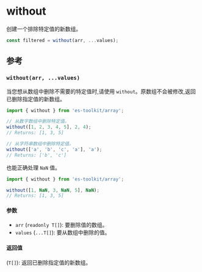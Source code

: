 # without

创建一个排除特定值的新数组。

```typescript
const filtered = without(arr, ...values);
```

## 参考

### `without(arr, ...values)`

当您想从数组中删除不需要的特定值时,请使用 `without`。原数组不会被修改,返回已删除指定值的新数组。

```typescript
import { without } from 'es-toolkit/array';

// 从数字数组中删除特定值。
without([1, 2, 3, 4, 5], 2, 4);
// Returns: [1, 3, 5]

// 从字符串数组中删除特定值。
without(['a', 'b', 'c', 'a'], 'a');
// Returns: ['b', 'c']
```

也能正确处理 `NaN` 值。

```typescript
import { without } from 'es-toolkit/array';

without([1, NaN, 3, NaN, 5], NaN);
// Returns: [1, 3, 5]
```

#### 参数

- `arr` (`readonly T[]`): 要删除值的数组。
- `values` (`...T[]`): 要从数组中删除的值。

#### 返回值

(`T[]`): 返回已删除指定值的新数组。

